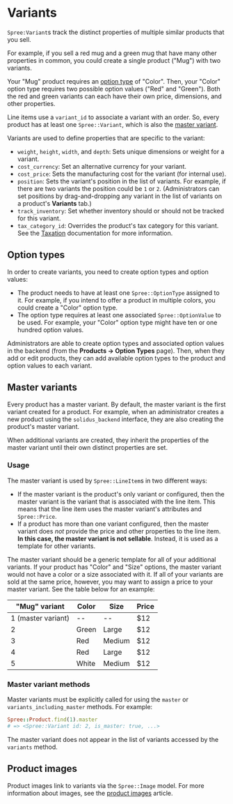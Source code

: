 # Variants

`Spree:Variant`s track the distinct properties of multiple similar products that
you sell.

For example, if you sell a red mug and a green mug that have many other
properties in common, you could create a single product ("Mug") with two
variants.

Your "Mug" product requires an [option type](#option-types) of "Color". Then,
your "Color" option type requires two possible option values ("Red" and
"Green"). Both the red and green variants can each have their own price,
dimensions, and other properties.

Line items use a `variant_id` to associate a variant with an order. So, every
product has at least one `Spree::Variant`, which is also the [master
variant](#master-variants).

Variants are used to define properties that are specific to the variant:

- `weight`, `height`, `width`, and `depth`: Sets unique dimensions or weight for
  a variant.
- `cost_currency`: Set an alternative currency for your variant.
- `cost_price`: Sets the manufacturing cost for the variant (for internal use).
- `position`: Sets the variant's position in the list of variants. For example,
  if there are two variants the position could be `1` or `2`. (Administrators
  can set positions by drag-and-dropping any variant in the list of variants on
  a product's **Variants** tab.)
- `track_inventory`: Set whether inventory should or should not be tracked for
  this variant. <!-- See the inventory documentation for more information -->
- `tax_category_id`: Overrides the product's tax category for this variant.
  See the [Taxation][tax-categories] documentation for more information.

[tax-categories]: ../taxation/overview.html#tax-categories

<!-- TODO:
  Once there is documentation about inventory, add a link to it from the
  `track_inventory` attribute for context.
-->

## Option types

In order to create variants, you need to create option types and option values:

- The product needs to have at least one `Spree::OptionType` assigned to it. For
  example, if you intend to offer a product in multiple colors, you could create
  a "Color" option type.
- The option type requires at least one associated `Spree::OptionValue` to be
  used. For example, your "Color" option type might have ten or one hundred
  option values.

Administrators are able to create option types and associated option values in
the backend (from the **Products -> Option Types** page). Then, when they add or
edit products, they can add available option types to the product and option
values to each variant.

## Master variants

Every product has a master variant. By default, the master variant is the first
variant created for a product. For example, when an administrator creates a new
product using the `solidus_backend` interface, they are also creating the
product's master variant.

When additional variants are created, they inherit the properties of the master
variant until their own distinct properties are set.

### Usage

The master variant is used by `Spree::LineItem`s in two different ways:

- If the master variant is the product's only variant or configured, then the
  master variant is the variant that is associated with the line item. This
  means that the line item uses the master variant's attributes and
  `Spree::Price`.
- If a product has more than one variant configured, then the master variant
  does *not* provide the price and other properties to the line item. **In this
  case, the master variant is not sellable**. Instead, it is used as a template
  for other variants.

The master variant should be a generic template for all of your additional
variants. If your product has "Color" and "Size" options, the master variant
would not have a color or a size associated with it. If all of your variants are
sold at the same price, however, you may want to assign a price to your master
variant. See the table below for an example:

| "Mug" variant      | Color | Size    | Price |
|--------------------|-------|---------|-------|
| 1 (master variant) | --    | --      | $12   |
| 2                  | Green | Large   | $12   |
| 3                  | Red   | Medium  | $12   |
| 4                  | Red   | Large   | $12   |
| 5                  | White | Medium  | $12   |

### Master variant methods

Master variants must be explicitly called for using the `master` or
`variants_including_master` methods. For example:

```ruby
Spree::Product.find(1).master
# => <Spree::Variant id: 2, is_master: true, ...>
```

The master variant does not appear in the list of variants accessed by the
`variants` method.

## Product images

Product images link to variants via the `Spree::Image` model. For more
information about images, see the [product images](product-images.html) article.
